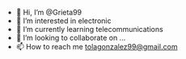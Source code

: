- 👋 Hi, I’m @Grieta99
- 👀 I’m interested in electronic
- 🌱 I’m currently learning telecommunications 
- 💞️ I’m looking to collaborate on ...
- 📫 How to reach me tolagonzalez99@gmail.com

<!---
Grieta99/Grieta99 is a ✨ special ✨ repository because its `README.md` (this file) appears on your GitHub profile.
You can click the Preview link to take a look at your changes.
--->
